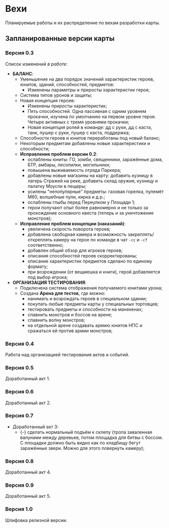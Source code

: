# Вехи
Планируемые работы и их распределение по вехам разработки карты.

## Запланированные версии карты
### Версия 0.3
Список изменений *в работе*:

* **БАЛАНС**:
   * Уменьшение на два порядок значений характеристик героев, юнитов, зданий, способностей, предметов:
      * Изменены параметры и приросты характеристик героя;
   * Система типов уронов и защиты;
   * Новая концепция героев:
      * Изменены приросты характеристик;
      * Пять способностей. Одна пассивная с одним уровнем прокачки, изучена по умолчанию на первом уровне героя. Четыре активных с тремя уровнями прокачки;
      * Новая концепция ролей в команде: дд с руки, дд с каста, танк, пушер с руки, пушер с каста, поддержка;
   * Способности героев и юнитов переработаны под новый баланс;
   * Некоторым предметам добавлены новые характеристики и способности;
   * **Исправление проблем версии 0.2**:
      * ослаблены юниты: ГО, зомби, священники, заражённые дома, БТР, амбары, лесопилки, могильники;
      * повышена выживаемость отряда Паркера;
      * добавлены новые магазины на карту: добавить кузницу в лагерь Стражей на реке, добавить склад оружия, кузницу и палатку Моусли в пещеры;
      * усилены "непопулярные" предметы: газовая горелка, пулемёт М60, волшебные пули, кирка и д.р.;
      * ослаблены глыбы перед Переулком у Площади 1;
      * герои получают опыт более равномерно и не только за прохождение основного квеста (теперь и за уничтожение монстров);
   * **Исправление проблем концепции (наказаний)**:
      * увеличена скорость поворота героев;
      * добавлена свободная камера и возможность закреплять/откреплять камеру на герое по команде в чат `-cc` и `-cf` соответственно;
      * добавлен общий обзор для игроков героев;
      * описания способностей героев скорректированы;
      * описание характеристик предметов сделано по единому формату;
      * при возрождении (от вещмешка и книги), герой добавляется под выбор игрока;
* **ОРГАНИЗАЦИЯ ТЕСТИРОВАНИЯ**:
   * Подключена система отображения получаемого юнитами урона;
   * Создана **Арена для тестов**, где можно:
      * нанимать и возрождать героев в специальном здании;
      * покупать любые предметы карты у специальных торговцев;
      * тестировать предметы и способности на манекенах;
      * спавнить монстров и боссов на арене;
      * спавнить волну монстров;
      * на отдельной арене создавать армию юнитов НПС и сражаться ей против армии монстров;

### Версия 0.4
Работа над организацией тестирования актов и событий.
   
### Версия 0.5
Доработанный акт 1.

### Версия 0.6
Доработанный акт 2.

### Версия 0.7
* Доработанный акт 3:
   * {-} сделать нормальный подъём к склепу (тропа заваленная валунами между деревьев, потом площадка для битвы с боссом. С площадки должно быть видно как по кладбищу бегут заражённые звери. Можно для этого повернуть камеру);

### Версия 0.8
Доработанный акт 4.

### Версия 0.9
Доработанный акт 5.

### Версия 1.0
Шлифовка релизной версии.